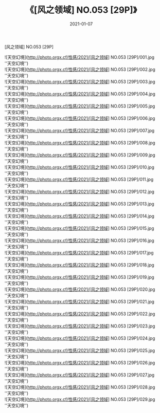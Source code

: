 ﻿---
layout: post
title:  《[风之领域] NO.053 [29P]》
date:   2021-01-07
img: http://photo.orgx.cf/性感/2021/[风之领域] NO.053 [29P]/000.jpg
categories: [美女, 性感, 泳衣]
---

[风之领域] NO.053 [29P]



![天空幻境](http://photo.orgx.cf/性感/2021/[风之领域] NO.053 [29P]/001.jpg ''天空幻境'') <br>
![天空幻境](http://photo.orgx.cf/性感/2021/[风之领域] NO.053 [29P]/002.jpg ''天空幻境'') <br>
![天空幻境](http://photo.orgx.cf/性感/2021/[风之领域] NO.053 [29P]/003.jpg ''天空幻境'') <br>
![天空幻境](http://photo.orgx.cf/性感/2021/[风之领域] NO.053 [29P]/004.jpg ''天空幻境'') <br>
![天空幻境](http://photo.orgx.cf/性感/2021/[风之领域] NO.053 [29P]/005.jpg ''天空幻境'') <br>
![天空幻境](http://photo.orgx.cf/性感/2021/[风之领域] NO.053 [29P]/006.jpg ''天空幻境'') <br>
![天空幻境](http://photo.orgx.cf/性感/2021/[风之领域] NO.053 [29P]/007.jpg ''天空幻境'') <br>
![天空幻境](http://photo.orgx.cf/性感/2021/[风之领域] NO.053 [29P]/008.jpg ''天空幻境'') <br>
![天空幻境](http://photo.orgx.cf/性感/2021/[风之领域] NO.053 [29P]/009.jpg ''天空幻境'') <br>
![天空幻境](http://photo.orgx.cf/性感/2021/[风之领域] NO.053 [29P]/010.jpg ''天空幻境'') <br>
![天空幻境](http://photo.orgx.cf/性感/2021/[风之领域] NO.053 [29P]/011.jpg ''天空幻境'') <br>
![天空幻境](http://photo.orgx.cf/性感/2021/[风之领域] NO.053 [29P]/012.jpg ''天空幻境'') <br>
![天空幻境](http://photo.orgx.cf/性感/2021/[风之领域] NO.053 [29P]/013.jpg ''天空幻境'') <br>
![天空幻境](http://photo.orgx.cf/性感/2021/[风之领域] NO.053 [29P]/014.jpg ''天空幻境'') <br>
![天空幻境](http://photo.orgx.cf/性感/2021/[风之领域] NO.053 [29P]/015.jpg ''天空幻境'') <br>
![天空幻境](http://photo.orgx.cf/性感/2021/[风之领域] NO.053 [29P]/016.jpg ''天空幻境'') <br>
![天空幻境](http://photo.orgx.cf/性感/2021/[风之领域] NO.053 [29P]/017.jpg ''天空幻境'') <br>
![天空幻境](http://photo.orgx.cf/性感/2021/[风之领域] NO.053 [29P]/018.jpg ''天空幻境'') <br>
![天空幻境](http://photo.orgx.cf/性感/2021/[风之领域] NO.053 [29P]/019.jpg ''天空幻境'') <br>
![天空幻境](http://photo.orgx.cf/性感/2021/[风之领域] NO.053 [29P]/020.jpg ''天空幻境'') <br>
![天空幻境](http://photo.orgx.cf/性感/2021/[风之领域] NO.053 [29P]/021.jpg ''天空幻境'') <br>
![天空幻境](http://photo.orgx.cf/性感/2021/[风之领域] NO.053 [29P]/022.jpg ''天空幻境'') <br>
![天空幻境](http://photo.orgx.cf/性感/2021/[风之领域] NO.053 [29P]/023.jpg ''天空幻境'') <br>
![天空幻境](http://photo.orgx.cf/性感/2021/[风之领域] NO.053 [29P]/024.jpg ''天空幻境'') <br>
![天空幻境](http://photo.orgx.cf/性感/2021/[风之领域] NO.053 [29P]/025.jpg ''天空幻境'') <br>
![天空幻境](http://photo.orgx.cf/性感/2021/[风之领域] NO.053 [29P]/026.jpg ''天空幻境'') <br>
![天空幻境](http://photo.orgx.cf/性感/2021/[风之领域] NO.053 [29P]/027.jpg ''天空幻境'') <br>
![天空幻境](http://photo.orgx.cf/性感/2021/[风之领域] NO.053 [29P]/028.jpg ''天空幻境'') <br>
![天空幻境](http://photo.orgx.cf/性感/2021/[风之领域] NO.053 [29P]/029.jpg ''天空幻境'') <br>